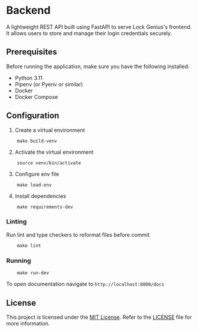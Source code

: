 # Backend

A lightweight REST API built using FastAPI to serve Lock Genius's frontend. It allows users to store and manage their login credentials securely.

## Prerequisites

Before running the application, make sure you have the following installed:

- Python 3.11
- Pipenv (or Pyenv or similar)
- Docker
- Docker Compose

<!--## Installation

1. Clone this repository:

    ```bash
    git clone https://github.com/iguit0/lock-genius.git
    cd lock-genius
    ```

2. Build and run the Docker containers:

    ```bash
    docker-compose up --build
    ```

3. The API will be accessible at `http://localhost:8000`.-->

## Configuration

1. Create a virtual environment

```shell
    make build-venv
```

2. Activate the virtual environment

```shell
    source venv/bin/activate
```

3. Configure env file

```shell
    make load-env
```

4. Install dependencies

```shell
    make requirements-dev 
```

### Linting

Run lint and type checkers to reformat files before commit

```shell
    make lint
```

### Running

```shell
    make run-dev
```

To open documentation navigate to `http://localhost:8000/docs`

## License

This project is licensed under the [MIT License](https://opensource.org/license/mit/). Refer to the [LICENSE](../LICENSE) file for more information.